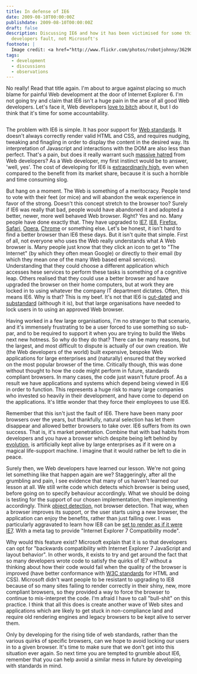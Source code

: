 ```yaml
---
title: In defense of IE6
date: 2009-08-10T00:00:00Z
publishdate: 2009-08-10T00:00:00Z
draft: false
description: Discussing IE6 and how it has been victimised for some things which are
  developers fault, not Microsoft's
footnote: |
  Image credit: <a href="http://www.flickr.com/photos/robotjohnny/3629069606/">John Martz</a>
tags:
  - development
  - discussions
  - observations
---
```


No really! Read that title again. I'm about to argue against placing so much blame for painful Web development at the door of Internet Explorer 6. I'm not going try and claim that IE6 isn't a huge pain in the arse of all good Web developers. Let's face it, Web developers <a href="http://twitter.com/#search?q=ie6" title="Twitter - search for IE6">love to bitch</a> about it, but I do think that it's time for some accountability.

<img src="/images/defending-ie.jpg" alt=""></figure>



<p>
    The problem with IE6 is simple. It has poor support for <a href="http://www.webstandards.org/">Web standards</a>. It doesn't always correctly render valid HTML and CSS, and requires nudging, tweaking and finagling in order to display the content in the desired way. Its interpretation of Javascript and interactions with the DOM are also less than perfect. That's a pain, but does it really warrant such <a href="http://iedeathmarch.org/" title="IE Death March">massive hatred</a> from Web developers? As a Web developer, my first instinct would be to answer, 'well, yes'. The cost of developing for IE6 is <a href="http://ejohn.org/blog/the-browsers-of-2009/" title="John Resig -   The Browsers of 2009">extraordinarily high</a>, even when compared to the benefit from its market share, because it is such a horrible and time consuming slog.
</p>
<p>
    But hang on a moment.  The Web is something of a meritocracy. People tend to vote with their feet (or mice) and will abandon the weak experience in favor of the strong. Doesn't this concept stretch to the browser too? Surely if IE6 was really that bad, people would have abandoned it and adopted a better, newer, more well behaved Web browser. Right? Yes and no. Many people have done exactly that. They have upgraded to <a href="http://www.microsoft.com/windows/internet-explorer/ie7/" title="Get Internet Explorer 7">IE7</a>, <a href="http://www.microsoft.com/windows/internet-explorer/default.aspx" title="Internet Explorer 8: Home page">IE8</a>, <a href="http://www.mozilla.com/en-US/firefox" title="Firefox web browser | Faster, more secure, &amp; customizable">Firefox</a>, <a href="http://www.apple.com/safari/" title="Apple - Safari - Introducing Safari 4 - See the web in a whole new way">Safari</a>, <a href="http://www.opera.com/" title="Opera Browser | Faster &amp; safer Internet | Free Download">Opera</a>, <a href="http://www.google.com/chrome" title="Google Chrome - Download a new browser">Chrome</a> or something else. Let's be honest, it isn't hard to find a better browser than IE6 these days. But it isn't quite that simple.   First of all, not everyone who uses the Web really understands what A Web browser is. Many people just know that they click an icon to get to "The Internet" (by which they often mean Google) or directly to their email (by which they mean one of the many Web based email services).  Understanding that they could choose a different application which accesses hese services to perform these tasks is something of a cognitive leap.  Others realised that they could use a better browser and have upgraded the browser on their home computers, but at work they are locked in to using whatever the company IT department dictates. Often, this means IE6. Why is that?  This is my beef. It's not that IE6 is <a href="http://iedeathmarch.org/category/things-younger-than-ie6/" title="Things Younger Than IE6 at IE Death March">out-dated</a> and <a href="http://iedeathmarch.org/category/things-you-cant-do-in-ie6/" title="Things You Can&rsquo;t Do In IE6 at IE Death March">substandard</a> (although it is), but that large organisations have needed to lock users in to using an approved Web browser.
</p>
<p>
    Having worked in a few large organisations, I'm no stranger to that scenario, and it's immensely frustrating to be a user forced to use something so sub-par, and to be required to support it when you are trying to build the Webs next new hotness. So why do they do that?  There can be many reasons, but the largest, and most difficult to dispute is actually of our own creation. We (the Web developers of the world) built expensive, bespoke Web applications for large enterprises and (naturally) ensured that they worked on the most popular browser of the time. Critically though, this was done without thought to how the code might perform in future, standards compliant browsers. In many cases, the code just wasn't future proof.  As a result we have applications and systems which depend being viewed in IE6 in order to function. This represents a huge risk to many large companies who invested so heavily in their development, and have come to depend on the applications. It's little wonder that they force their employees to use IE6.
</p>
<p>
    Remember that this isn't just the fault of IE6. There have been many poor browsers over the years, but thankfully, natural selection has let them disappear and allowed better browsers to take over. IE6 suffers from its own success. That is, it's market penetration.  Combine that with bad habits from developers and you have a browser which despite being left behind by <a href="http://webaim.org/blog/user-agent-string-history/">evolution</a>, is artificially kept alive by large enterprises as if it were on a magical life-support machine.  I imagine that it would rather be left to die in peace.
</p>
<p>
    Surely then, we Web developers have learned our lesson. We're not going let something like that happen again are we? Staggeringly, after all the grumbling and pain, I see evidence that many of us haven't learned our lesson at all. We still write code which detects which browser is being used, before going on to specify behaviour accordingly. What we should be doing is testing for the support of our chosen implementation, then implementing accordingly. Think <a href="http://www.quirksmode.org/js/support.html" title="Javascript - Object detection">object detection</a>, not browser detection. That way, when a browser improves its support, or the user starts using a new browser, the application can enjoy the benefits, rather than just falling over.  I was particularly aggravated to learn how IE8 can be <a href="http://www.microsoft.com/windows/internet-explorer/readiness/developers-new.aspx" title="Internet Explorer 8 Readiness Toolkit">set to render as if it were IE7</a>. With a meta tag to provide "Internet Explorer 7 Compatibility mode".
</p>
<p>
    Why would this feature exist? Microsoft explain that it is so that developers can opt for "backwards compatibility with Internet Explorer 7 JavaScript and layout behavior". In other words, it exists to try and get around the fact that so many developers wrote code to satisfy the quirks of IE7 without a thinking about how their code would fail when the quality of the browser is improved (have better conformance with <a href="http://www.w3.org/" title="World Wide Web Consortium - Web Standards">W3C standards</a> for HTML and CSS).   Microsoft didn't want people to be resistant to upgrading to IE8 because of so many sites failing to render correctly in their shiny, new, more compliant browsers, so they provided a way to force the browser to continue to mis-interpret the code. I'm afraid I have to call "bull-shit" on this practice. I think that all this does is create another wave of Web sites and applications which are likely to get stuck in non-compliance land and require old rendering engines and legacy browsers to be kept alive to server them.
</p>
<p>
    Only by developing for the rising tide of web standards, rather than the various quirks of specific browsers, can we hope to avoid locking our users in to a given browser. It's time to make sure that we don't get into this situation ever again. So next time you are tempted to grumble about IE6, remember that you can help avoid a similar mess in future by developing with standards in mind.
</p>
